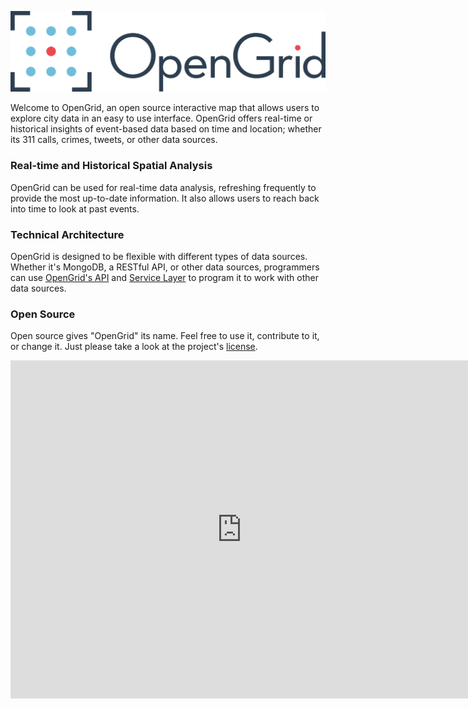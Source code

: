 [![OpenGrid](./media/Opengrid_Logo_Horizontal_3Color.png)](https://chicago.opengrid.io/opengrid/)

<p>
Welcome to OpenGrid, an open source interactive map that allows users to explore city data in an easy to use interface. OpenGrid offers real-time or historical insights of event-based data based on time and location; whether its 311 calls, crimes, tweets, or other data sources.
</p>

<!--
This documentation provides a wide overview of OpenGrid, from how to explore data to detailed API documentation. 
n-->

### Real-time and Historical Spatial Analysis
OpenGrid can be used for real-time data analysis, refreshing frequently to provide the most up-to-date information. It also allows users to reach back into time to look at past events.

### Technical Architecture

OpenGrid is designed to be flexible with different types of data sources. Whether it's MongoDB, a RESTful API, or other data sources, programmers can use [OpenGrid's API](Opengrid-Api.md) and [Service Layer](../system-administration/Installation-And-Setup.md#installation-and-setup) to program it to work with other data sources.

### Open Source

Open source gives "OpenGrid" its name. Feel free to use it, contribute to it, or change it. Just please take a look at the project's <a href="https://github.com/Chicago/opengrid/blob/master/LICENSE.md">license</a>.


<iframe width="740" height="541" src="https://www.youtube.com/embed/pzhmbtf2Vp8" frameborder="0" allow="autoplay; encrypted-media" allowfullscreen></iframe>
<br>
<br>
